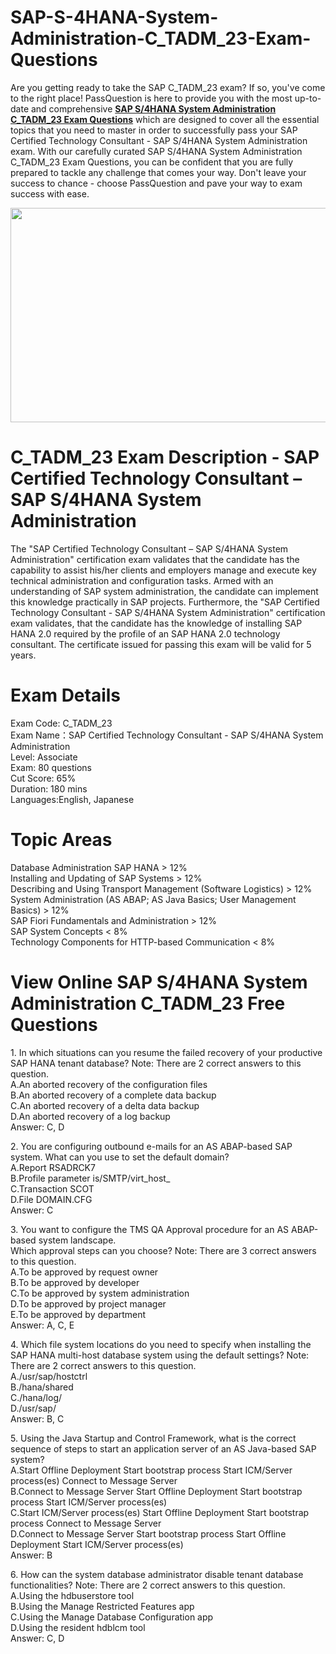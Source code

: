 # SAP-S-4HANA-System-Administration-C_TADM_23-Exam-Questions
<p>Are you getting ready to take the SAP C_TADM_23 exam? If so, you&#39;ve come to the right place! PassQuestion is here to provide you with the most up-to-date and comprehensive <strong><a href="https://www.passquestion.com/c_tadm_23.html">SAP S/4HANA System Administration C_TADM_23 Exam Questions</a></strong> which are designed to cover all the essential topics that you need to master in order to successfully pass your SAP Certified Technology Consultant - SAP S/4HANA System Administration exam. With our carefully curated SAP S/4HANA System Administration C_TADM_23 Exam Questions, you can be confident that you are fully prepared to tackle any challenge that comes your way. Don&#39;t leave your success to chance - choose PassQuestion and pave your way to exam success with ease.</p>

<p><img alt="" src="https://www.passquestion.com/uploads/pqcom/images/20231007/e00b5b3a155729faa956fd645d06dd5c.png" style="height:343px; width:618px" /></p>

<h1>C_TADM_23 Exam Description - SAP Certified Technology Consultant &ndash; SAP S/4HANA System Administration</h1>

<p>The &quot;SAP Certified Technology Consultant &ndash; SAP S/4HANA System Administration&quot; certification exam validates that the candidate has the capability to assist his/her clients and employers manage and execute key technical administration and configuration tasks. Armed with an understanding of SAP system administration, the candidate can implement this knowledge practically in SAP projects. Furthermore, the &quot;SAP Certified Technology Consultant - SAP S/4HANA System Administration&quot; certification exam validates, that the candidate has the knowledge of installing SAP HANA 2.0 required by the profile of an SAP HANA 2.0 technology consultant. The certificate issued for passing this exam will be valid for 5 years.</p>

<h1>Exam Details</h1>

<p>Exam Code: C_TADM_23<br />
Exam Name：SAP Certified Technology Consultant - SAP S/4HANA System Administration<br />
Level: Associate<br />
Exam: 80 questions<br />
Cut Score: 65%<br />
Duration: 180 mins<br />
Languages:English, Japanese</p>

<h1>Topic Areas</h1>

<p>Database Administration SAP HANA &gt; 12%<br />
Installing and Updating of SAP Systems &gt; 12%<br />
Describing and Using Transport Management (Software Logistics) &gt; 12%<br />
System Administration (AS ABAP; AS Java Basics; User Management Basics) &gt; 12%<br />
SAP Fiori Fundamentals and Administration &gt; 12%<br />
SAP System Concepts &lt; 8%<br />
Technology Components for HTTP-based Communication &lt; 8%</p>

<h1>View Online SAP S/4HANA System Administration C_TADM_23 Free Questions</h1>

<p>1. In which situations can you resume the failed recovery of your productive SAP HANA tenant database? Note: There are 2 correct answers to this question.<br />
A.An aborted recovery of the configuration files<br />
B.An aborted recovery of a complete data backup<br />
C.An aborted recovery of a delta data backup<br />
D.An aborted recovery of a log backup<br />
Answer: C, D</p>

<p>2. You are configuring outbound e-mails for an AS ABAP-based SAP system. What can you use to set the default domain?<br />
A.Report RSADRCK7<br />
B.Profile parameter is/SMTP/virt_host_<br />
C.Transaction SCOT<br />
D.File DOMAIN.CFG<br />
Answer: C</p>

<p>3. You want to configure the TMS QA Approval procedure for an AS ABAP-based system landscape.<br />
Which approval steps can you choose? Note: There are 3 correct answers to this question.<br />
A.To be approved by request owner<br />
B.To be approved by developer<br />
C.To be approved by system administration<br />
D.To be approved by project manager<br />
E.To be approved by department<br />
Answer: A, C, E</p>

<p>4. Which file system locations do you need to specify when installing the SAP HANA multi-host database system using the default settings? Note: There are 2 correct answers to this question.<br />
A./usr/sap/hostctrl<br />
B./hana/shared<br />
C./hana/log/<br />
D./usr/sap/<br />
Answer: B, C</p>

<p>5. Using the Java Startup and Control Framework, what is the correct sequence of steps to start an application server of an AS Java-based SAP system?<br />
A.Start Offline Deployment Start bootstrap process Start ICM/Server process(es) Connect to Message Server<br />
B.Connect to Message Server Start Offline Deployment Start bootstrap process Start ICM/Server process(es)<br />
C.Start ICM/Server process(es) Start Offline Deployment Start bootstrap process Connect to Message Server<br />
D.Connect to Message Server Start bootstrap process Start Offline Deployment Start ICM/Server process(es)<br />
Answer: B</p>

<p>6. How can the system database administrator disable tenant database functionalities? Note: There are 2 correct answers to this question.<br />
A.Using the hdbuserstore tool<br />
B.Using the Manage Restricted Features app<br />
C.Using the Manage Database Configuration app<br />
D.Using the resident hdblcm tool<br />
Answer: C, D</p>
